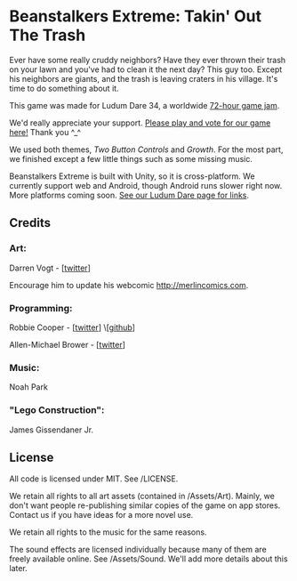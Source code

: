 # Beanstalkers Extreme: Takin' Out The Trash

Ever have some really cruddy neighbors? Have they ever thrown their trash on your lawn and you've had to clean it the next day? This guy too. Except his neighbors are giants, and the trash is leaving craters in his village. It's time to do something about it. 

This game was made for Ludum Dare 34, a worldwide [72-hour game jam](http://ludumdare.com/compo/about-ludum-dare/).

We'd really appreciate your support. [Please play and vote for our game here!](http://ludumdare.com/compo/ludum-dare-34/?uid=58187) Thank you ^_^

We used both themes, _Two Button Controls_ and _Growth_. For the most part, we finished except a few little things such as some missing music.

Beanstalkers Extreme is built with Unity, so it is cross-platform. We currently support web and Android, though Android runs slower right now. More platforms coming soon. [See our Ludum Dare page for links](http://ludumdare.com/compo/ludum-dare-34/?uid=58187).

## Credits

### Art:

Darren Vogt - \[[twitter](https://twitter.com/darrenvogtart)]

Encourage him to update his webcomic http://merlincomics.com.

### Programming:

Robbie Cooper - \[[twitter](https://twitter.com/rcoop_)] \[[github](https://github.com/cooperra)]

Allen-Michael Brower - \[[twitter](https://twitter.com/ambocclusion)]

### Music:

Noah Park

### "Lego Construction":

James Gissendaner Jr.

## License

All code is licensed under MIT. See /LICENSE.

We retain all rights to all art assets (contained in /Assets/Art). Mainly, we don't want people re-publishing similar copies of the game on app stores. Contact us if you have ideas for a more novel use.

We retain all rights to the music for the same reasons.

The sound effects are licensed individually because many of them are freely available online. See /Assets/Sound. We'll add more details about this later.
